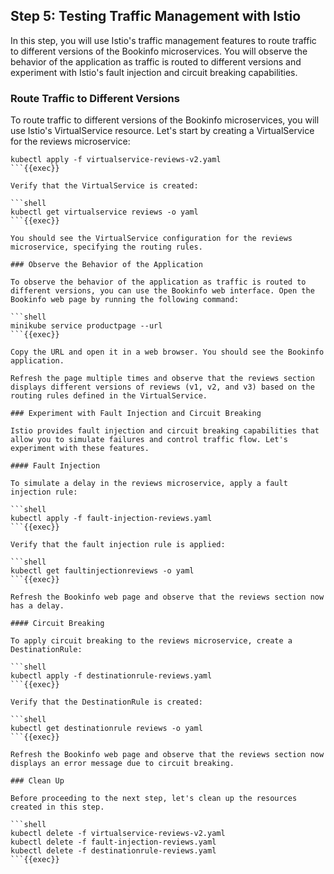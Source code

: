 ## Step 5: Testing Traffic Management with Istio

In this step, you will use Istio's traffic management features to route traffic to different versions of the Bookinfo microservices. You will observe the behavior of the application as traffic is routed to different versions and experiment with Istio's fault injection and circuit breaking capabilities.

### Route Traffic to Different Versions

To route traffic to different versions of the Bookinfo microservices, you will use Istio's VirtualService resource. Let's start by creating a VirtualService for the reviews microservice:

```shell
kubectl apply -f virtualservice-reviews-v2.yaml
```{{exec}}

Verify that the VirtualService is created:

```shell
kubectl get virtualservice reviews -o yaml
```{{exec}}

You should see the VirtualService configuration for the reviews microservice, specifying the routing rules.

### Observe the Behavior of the Application

To observe the behavior of the application as traffic is routed to different versions, you can use the Bookinfo web interface. Open the Bookinfo web page by running the following command:

```shell
minikube service productpage --url
```{{exec}}

Copy the URL and open it in a web browser. You should see the Bookinfo application.

Refresh the page multiple times and observe that the reviews section displays different versions of reviews (v1, v2, and v3) based on the routing rules defined in the VirtualService.

### Experiment with Fault Injection and Circuit Breaking

Istio provides fault injection and circuit breaking capabilities that allow you to simulate failures and control traffic flow. Let's experiment with these features.

#### Fault Injection

To simulate a delay in the reviews microservice, apply a fault injection rule:

```shell
kubectl apply -f fault-injection-reviews.yaml
```{{exec}}

Verify that the fault injection rule is applied:

```shell
kubectl get faultinjectionreviews -o yaml
```{{exec}}

Refresh the Bookinfo web page and observe that the reviews section now has a delay.

#### Circuit Breaking

To apply circuit breaking to the reviews microservice, create a DestinationRule:

```shell
kubectl apply -f destinationrule-reviews.yaml
```{{exec}}

Verify that the DestinationRule is created:

```shell
kubectl get destinationrule reviews -o yaml
```{{exec}}

Refresh the Bookinfo web page and observe that the reviews section now displays an error message due to circuit breaking.

### Clean Up

Before proceeding to the next step, let's clean up the resources created in this step.

```shell
kubectl delete -f virtualservice-reviews-v2.yaml
kubectl delete -f fault-injection-reviews.yaml
kubectl delete -f destinationrule-reviews.yaml
```{{exec}}